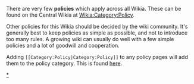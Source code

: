 There are very few **policies** which apply across all Wikia. These can
be found on the Central Wikia at
[Wikia:Category:Policy](Wikia:Category:Policy "wikilink").

Other policies for this Wikia should be decided by the wiki community.
It's generally best to keep policies as simple as possible, and not to
introduce too many rules. A growing wiki can usually do well with a few
simple policies and a lot of goodwill and cooperation.

Adding `[[Category:Policy|Category:Policy]]` to any policy pages will
add them to the policy category. This is found
[here](:Category:Policy "wikilink").

[\*](Category:Policy "wikilink")
